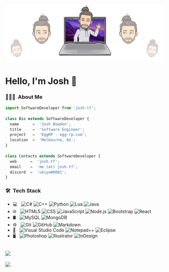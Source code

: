 <img src="https://raw.githubusercontent.com/josh-tf/josh-tf/main/banner.png" />

<h1>Hello, I'm Josh 👋</h1>

<h3> 👨🏻‍💻 &nbsp;About Me </h3>

```js
import SoftwareDeveloper from 'josh-tf';

class Bio extends SoftwareDeveloper {
  name      =  'Josh Bowden';
  title     =  'Software Engineer';
  project   =  'EggRP - egg-rp.com';
  location  =  'Melbourne, AU';
}

class Contacts extends SoftwareDeveloper {
  web      =  'josh.tf';
  email    =  'me (at) josh.tf';
  discord  =  'ukiyo#0001';
}
```

<h3> 🛠 &nbsp;Tech Stack</h3>

- 💻 &nbsp;
  ![C#](https://img.shields.io/badge/-C%23-333333?style=flat&logo=C-Sharp&logoColor=00599C)
  ![C++](https://img.shields.io/badge/-C++-333333?style=flat&logo=C%2B%2B&logoColor=00599C)
  ![Python](https://img.shields.io/badge/-Python-333333?style=flat&logo=python)
  ![Lua](https://img.shields.io/badge/-Lua-333333?style=flat&logo=Lua&logoColor=007396)
  ![Java](https://img.shields.io/badge/-Java-333333?style=flat&logo=Java&logoColor=007396)
- 🌐 &nbsp;
  ![HTML5](https://img.shields.io/badge/-HTML5-333333?style=flat&logo=HTML5)
  ![CSS](https://img.shields.io/badge/-CSS-333333?style=flat&logo=CSS3&logoColor=1572B6)
  ![JavaScript](https://img.shields.io/badge/-JavaScript-333333?style=flat&logo=javascript)
  ![Node.js](https://img.shields.io/badge/-Node.js-333333?style=flat&logo=node.js)
  ![Bootstrap](https://img.shields.io/badge/-Bootstrap-333333?style=flat&logo=bootstrap&logoColor=563D7C)
  ![React](https://img.shields.io/badge/-React-333333?style=flat&logo=react)
- 🛢 &nbsp;
  ![MySQL](https://img.shields.io/badge/-MySQL-333333?style=flat&logo=mysql)
  ![MongoDB](https://img.shields.io/badge/-MongoDB-333333?style=flat&logo=mongodb)
- ⚙️ &nbsp;
  ![Git](https://img.shields.io/badge/-Git-333333?style=flat&logo=git)
  ![GitHub](https://img.shields.io/badge/-GitHub-333333?style=flat&logo=github)
  ![Markdown](https://img.shields.io/badge/-Markdown-333333?style=flat&logo=markdown)
- 🔧 &nbsp;
  ![Visual Studio Code](https://img.shields.io/badge/-Visual%20Studio%20Code-333333?style=flat&logo=visual-studio-code&logoColor=007ACC)
  ![Notepad++](https://img.shields.io/badge/-Notepad++-333333?style=flat&logo=Notepad%2B%2B)
  ![Eclipse](https://img.shields.io/badge/-Eclipse-333333?style=flat&logo=eclipse-ide&logoColor=2C2255)
- 🖥 &nbsp;
  ![Photoshop](https://img.shields.io/badge/-Photoshop-333333?style=flat&logo=adobe-photoshop)
  ![Illustrator](https://img.shields.io/badge/-Illustrator-333333?style=flat&logo=adobe-illustrator)
  ![InDesign](https://img.shields.io/badge/-InDesign-333333?style=flat&logo=adobe-indesign)

<br/>

<a href="https://github.com/josh-tf">
  <img height="180em" align="center" src="https://github-readme-stats.vercel.app/api/?username=josh-tf&layout=compact&theme=dark&count_private=true&show_icons=true" />
  <br/><br/>
<img height="180em" align="center" src="https://github-readme-stats.vercel.app/api/top-langs/?username=josh-tf&layout=compact&theme=dark&count_private=true" />
</a>

<br/>
